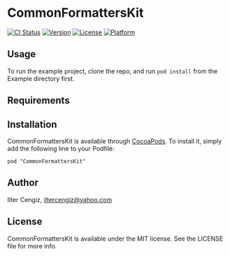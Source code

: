 # CommonFormattersKit

[![CI Status](http://img.shields.io/travis/iltercengiz/CommonFormattersKit.svg?style=flat)](https://travis-ci.org/iltercengiz/CommonFormattersKit)
[![Version](https://img.shields.io/cocoapods/v/CommonFormattersKit.svg?style=flat)](http://cocoadocs.org/docsets/CommonFormattersKit)
[![License](https://img.shields.io/cocoapods/l/CommonFormattersKit.svg?style=flat)](http://cocoadocs.org/docsets/CommonFormattersKit)
[![Platform](https://img.shields.io/cocoapods/p/CommonFormattersKit.svg?style=flat)](http://cocoadocs.org/docsets/CommonFormattersKit)

## Usage

To run the example project, clone the repo, and run `pod install` from the Example directory first.

## Requirements

## Installation

CommonFormattersKit is available through [CocoaPods](http://cocoapods.org). To install
it, simply add the following line to your Podfile:

    pod "CommonFormattersKit"

## Author

Ilter Cengiz, iltercengiz@yahoo.com

## License

CommonFormattersKit is available under the MIT license. See the LICENSE file for more info.


